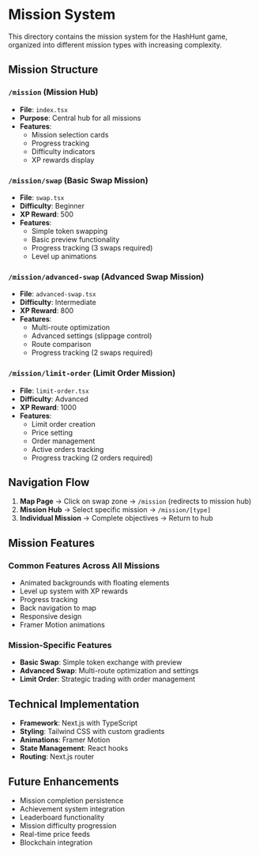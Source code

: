 # Mission System

This directory contains the mission system for the HashHunt game, organized into different mission types with increasing complexity.

## Mission Structure

### `/mission` (Mission Hub)
- **File**: `index.tsx`
- **Purpose**: Central hub for all missions
- **Features**: 
  - Mission selection cards
  - Progress tracking
  - Difficulty indicators
  - XP rewards display

### `/mission/swap` (Basic Swap Mission)
- **File**: `swap.tsx`
- **Difficulty**: Beginner
- **XP Reward**: 500
- **Features**:
  - Simple token swapping
  - Basic preview functionality
  - Progress tracking (3 swaps required)
  - Level up animations

### `/mission/advanced-swap` (Advanced Swap Mission)
- **File**: `advanced-swap.tsx`
- **Difficulty**: Intermediate
- **XP Reward**: 800
- **Features**:
  - Multi-route optimization
  - Advanced settings (slippage control)
  - Route comparison
  - Progress tracking (2 swaps required)

### `/mission/limit-order` (Limit Order Mission)
- **File**: `limit-order.tsx`
- **Difficulty**: Advanced
- **XP Reward**: 1000
- **Features**:
  - Limit order creation
  - Price setting
  - Order management
  - Active orders tracking
  - Progress tracking (2 orders required)

## Navigation Flow

1. **Map Page** → Click on swap zone → `/mission` (redirects to mission hub)
2. **Mission Hub** → Select specific mission → `/mission/[type]`
3. **Individual Mission** → Complete objectives → Return to hub

## Mission Features

### Common Features Across All Missions
- Animated backgrounds with floating elements
- Level up system with XP rewards
- Progress tracking
- Back navigation to map
- Responsive design
- Framer Motion animations

### Mission-Specific Features
- **Basic Swap**: Simple token exchange with preview
- **Advanced Swap**: Multi-route optimization and settings
- **Limit Order**: Strategic trading with order management

## Technical Implementation

- **Framework**: Next.js with TypeScript
- **Styling**: Tailwind CSS with custom gradients
- **Animations**: Framer Motion
- **State Management**: React hooks
- **Routing**: Next.js router

## Future Enhancements

- Mission completion persistence
- Achievement system integration
- Leaderboard functionality
- Mission difficulty progression
- Real-time price feeds
- Blockchain integration 